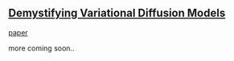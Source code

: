 ## [Demystifying Variational Diffusion Models](https://arxiv.org/abs/2401.06281)
[paper](https://arxiv.org/abs/2401.06281)

more coming soon..
